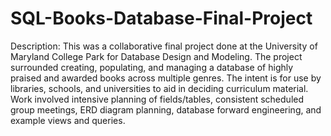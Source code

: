 # SQL-Books-Database-Final-Project

Description: This was a collaborative final project done at the University of Maryland College Park for Database Design and Modeling. The project surrounded creating, populating, and managing a database of highly praised and awarded books across multiple genres. The intent is for use by libraries, schools, and universities to aid in deciding curriculum material. Work involved intensive planning of fields/tables, consistent scheduled group meetings, ERD diagram planning, database forward engineering, and example views and queries.
